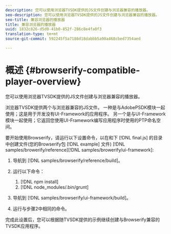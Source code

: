```yaml
---
description: 您可以使用浏览器TVSDK提供的JS文件创建与浏览器兼容的播放器。
seo-description: 您可以使用浏览器TVSDK提供的JS文件创建与浏览器兼容的播放器。
seo-title: 兼容浏览器的播放器
title: 兼容浏览器的播放器
uuid: 1832c826-d5d0-41b0-852f-286c8e4fa0f3
translation-type: tm+mt
source-git-commit: 592245f5a7186d18dabbb5a98a468cbed7354aed

---
```



# 概述 {#browserify-compatible-player-overview}

您可以使用浏览器TVSDK提供的JS文件创建与浏览器兼容的播放器。

浏览器TVSDK提供两个与浏览器兼容的JS文件。 一种是与AdobePSDK模块一起使用；这是用于开发没有UI-Framework的应用程序。 另一个是与UI-Framework模块一起使用；它返回您使用UI-Framework编写应用程序时使用的PTP命名空间。

要开始使用Browserify，请运行以下设置命令，以在和下 [!DNL final.js] 的目录中创建文件(您的Browserify包 [!DNL example] 文件) [!DNL samples/browerify/reference][!DNL samples/browerify/ui-framework]:

1. 导航到 [!DNL samples/browserify/reference/build]。
1. 运行以下命令：

   1. [!DNL npm install]
   1. [!DNL node_modules/.bin/grunt]

1. 导航到 [!DNL samples/browserify/ui-framework/build]。
1. 运行与步骤2中相同的命令。

完成此设置后，您可以根据随TVSDK提供的示例继续创建与Browserify兼容的TVSDK应用程序。
